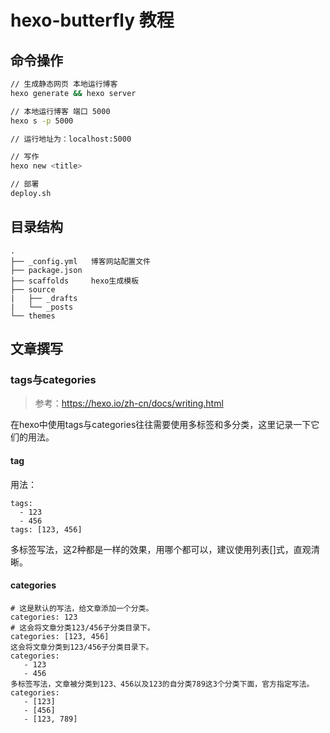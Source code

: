 # hexo-butterfly 教程
## 命令操作
```bash
// 生成静态网页 本地运行博客
hexo generate && hexo server

// 本地运行博客 端口 5000
hexo s -p 5000

// 运行地址为：localhost:5000

// 写作
hexo new <title>

// 部署
deploy.sh
```

## 目录结构
```
.
├── _config.yml   博客网站配置文件
├── package.json  
├── scaffolds     hexo生成模板
├── source        
|   ├── _drafts
|   └── _posts
└── themes
```

## 文章撰写
### tags与categories
> 参考：https://hexo.io/zh-cn/docs/writing.html

在hexo中使用tags与categories往往需要使用多标签和多分类，这里记录一下它们的用法。
#### tag
用法：
```
tags:
  - 123
  - 456
tags: [123, 456]
```
多标签写法，这2种都是一样的效果，用哪个都可以，建议使用列表[]式，直观清晰。

#### categories
```
# 这是默认的写法，给文章添加一个分类。
categories: 123
# 这会将文章分类123/456子分类目录下。
categories: [123, 456]
这会将文章分类到123/456子分类目录下。
categories:
   - 123
   - 456
多标签写法，文章被分类到123、456以及123的自分类789这3个分类下面，官方指定写法。
categories:
   - [123]
   - [456]
   - [123, 789]
```

